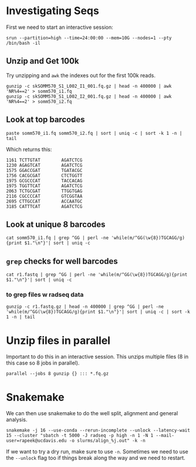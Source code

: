 
# Investigating Seqs

First we need to start an interactive session:

`srun --partition=high --time=24:00:00 --mem=10G --nodes=1 --pty /bin/bash -il`

## Unzip and Get 100k

Try unzipping and `awk` the indexes out for the first 100k reads.

```
gunzip -c skSOMM570_S1_L002_I1_001.fq.gz | head -n 400000 | awk 'NR%4==2' > somm570_i1.fq
gunzip -c skSOMM570_S1_L002_I2_001.fq.gz | head -n 400000 | awk 'NR%4==2' > somm570_i2.fq
```

## Look at top barcodes

```
paste somm570_i1.fq somm570_i2.fq | sort | uniq -c | sort -k 1 -n | tail
```
Which returns this:

```
1161 TCTTGTAT        AGATCTCG
1230 AGAGTCAT        AGATCTCG
1575 GGACCGAT        TGATACGC
1756 CACGCGAT        CTCTGGTT
1975 GCGCCCAT        TACCACAG
1975 TGGTTCAT        AGATCTCG
2063 TCTGCGAT        TTGGTGAG
2116 CGCCCCAT        GTCGGTAA
2695 CTTGCCAT        ACCAATGC
3185 CATTTCAT        AGATCTCG
```

## Look at unique 8 barcodes

```
cat somm570_i1.fq | grep ^GG | perl -ne 'while(m/^GG(\w{8})TGCAGG/g){print $1."\n"}'| sort | uniq -c

```

## `grep` checks for well barcodes


```
cat r1.fastq | grep ^GG | perl -ne 'while(m/^GG(\w{8})TGCAGG/g){print $1."\n"}'| sort | uniq -c
```

### to grep files w radseq data

```
gunzip -c r1.fastq.gz | head -n 400000 | grep ^GG | perl -ne 'while(m/^GG(\w{8})TGCAGG/g){print $1."\n"}'| sort | uniq -c | sort -k 1 -n | tail
```

# Unzip files in parallel

Important to do this in an interactive session. This unzips multiple files (8 in this case so 8 jobs in parallel).

```
parallel --jobs 8 gunzip {} ::: *.fq.gz
```

# Snakemake

We can then use snakemake to do the well split, alignment and general analysis.

```
snakemake -j 16 --use-conda --rerun-incomplete --unlock --latency-wait 15 --cluster "sbatch -t 5000 -J radseq -p high -n 1 -N 1 --mail-user=rapeek@ucdavis.edu -o slurms/align_%j.out" -k -n
```

If we want to try a dry run, make sure to use `-n`. Sometimes we need to use the `--unlock` flag too if things break along the way and we need to restart.

